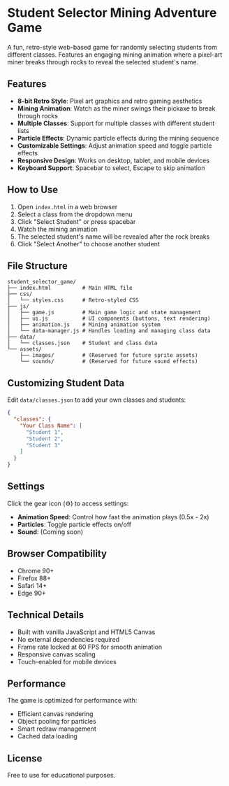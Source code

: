 # Student Selector Mining Adventure Game

A fun, retro-style web-based game for randomly selecting students from different classes. Features an engaging mining animation where a pixel-art miner breaks through rocks to reveal the selected student's name.

## Features

- **8-bit Retro Style**: Pixel art graphics and retro gaming aesthetics
- **Mining Animation**: Watch as the miner swings their pickaxe to break through rocks
- **Multiple Classes**: Support for multiple classes with different student lists
- **Particle Effects**: Dynamic particle effects during the mining sequence
- **Customizable Settings**: Adjust animation speed and toggle particle effects
- **Responsive Design**: Works on desktop, tablet, and mobile devices
- **Keyboard Support**: Spacebar to select, Escape to skip animation

## How to Use

1. Open `index.html` in a web browser
2. Select a class from the dropdown menu
3. Click "Select Student" or press spacebar
4. Watch the mining animation
5. The selected student's name will be revealed after the rock breaks
6. Click "Select Another" to choose another student

## File Structure

```
student_selector_game/
├── index.html          # Main HTML file
├── css/
│   └── styles.css      # Retro-styled CSS
├── js/
│   ├── game.js         # Main game logic and state management
│   ├── ui.js           # UI components (buttons, text rendering)
│   ├── animation.js    # Mining animation system
│   └── data-manager.js # Handles loading and managing class data
├── data/
│   └── classes.json    # Student and class data
└── assets/
    ├── images/         # (Reserved for future sprite assets)
    └── sounds/         # (Reserved for future sound effects)
```

## Customizing Student Data

Edit `data/classes.json` to add your own classes and students:

```json
{
  "classes": {
    "Your Class Name": [
      "Student 1",
      "Student 2",
      "Student 3"
    ]
  }
}
```

## Settings

Click the gear icon (⚙️) to access settings:
- **Animation Speed**: Control how fast the animation plays (0.5x - 2x)
- **Particles**: Toggle particle effects on/off
- **Sound**: (Coming soon)

## Browser Compatibility

- Chrome 90+
- Firefox 88+
- Safari 14+
- Edge 90+

## Technical Details

- Built with vanilla JavaScript and HTML5 Canvas
- No external dependencies required
- Frame rate locked at 60 FPS for smooth animation
- Responsive canvas scaling
- Touch-enabled for mobile devices

## Performance

The game is optimized for performance with:
- Efficient canvas rendering
- Object pooling for particles
- Smart redraw management
- Cached data loading

## License

Free to use for educational purposes.